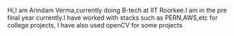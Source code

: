 Hi,I am Arindam Verma,currently doing B-tech at IIT Roorkee.I am in the pre final year currently.I have worked with stacks such as PERN,AWS,etc for college projects,
I have also used openCV for some projects
